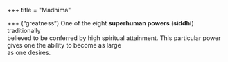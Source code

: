 +++
title = "Madhima"

+++
(“greatness”) One of the eight **superhuman powers** (**siddhi**) traditionally  
believed to be conferred by high spiritual attainment. This particular power  
gives one the ability to become as large  
as one desires.